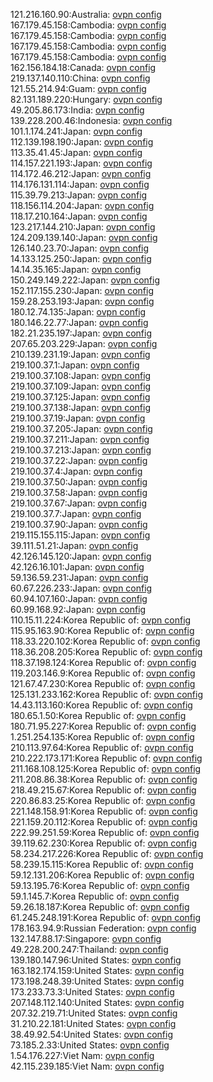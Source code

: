 121.216.160.90:Australia: [ovpn config](vpn/121_216_160_90.ovpn)  
167.179.45.158:Cambodia: [ovpn config](vpn/167_179_45_158.ovpn)  
167.179.45.158:Cambodia: [ovpn config](vpn/167_179_45_158.ovpn)  
167.179.45.158:Cambodia: [ovpn config](vpn/167_179_45_158.ovpn)  
167.179.45.158:Cambodia: [ovpn config](vpn/167_179_45_158.ovpn)  
162.156.184.18:Canada: [ovpn config](vpn/162_156_184_18.ovpn)  
219.137.140.110:China: [ovpn config](vpn/219_137_140_110.ovpn)  
121.55.214.94:Guam: [ovpn config](vpn/121_55_214_94.ovpn)  
82.131.189.220:Hungary: [ovpn config](vpn/82_131_189_220.ovpn)  
49.205.86.173:India: [ovpn config](vpn/49_205_86_173.ovpn)  
139.228.200.46:Indonesia: [ovpn config](vpn/139_228_200_46.ovpn)  
101.1.174.241:Japan: [ovpn config](vpn/101_1_174_241.ovpn)  
112.139.198.190:Japan: [ovpn config](vpn/112_139_198_190.ovpn)  
113.35.41.45:Japan: [ovpn config](vpn/113_35_41_45.ovpn)  
114.157.221.193:Japan: [ovpn config](vpn/114_157_221_193.ovpn)  
114.172.46.212:Japan: [ovpn config](vpn/114_172_46_212.ovpn)  
114.176.131.114:Japan: [ovpn config](vpn/114_176_131_114.ovpn)  
115.39.79.213:Japan: [ovpn config](vpn/115_39_79_213.ovpn)  
118.156.114.204:Japan: [ovpn config](vpn/118_156_114_204.ovpn)  
118.17.210.164:Japan: [ovpn config](vpn/118_17_210_164.ovpn)  
123.217.144.210:Japan: [ovpn config](vpn/123_217_144_210.ovpn)  
124.209.139.140:Japan: [ovpn config](vpn/124_209_139_140.ovpn)  
126.140.23.70:Japan: [ovpn config](vpn/126_140_23_70.ovpn)  
14.133.125.250:Japan: [ovpn config](vpn/14_133_125_250.ovpn)  
14.14.35.165:Japan: [ovpn config](vpn/14_14_35_165.ovpn)  
150.249.149.222:Japan: [ovpn config](vpn/150_249_149_222.ovpn)  
152.117.155.230:Japan: [ovpn config](vpn/152_117_155_230.ovpn)  
159.28.253.193:Japan: [ovpn config](vpn/159_28_253_193.ovpn)  
180.12.74.135:Japan: [ovpn config](vpn/180_12_74_135.ovpn)  
180.146.22.77:Japan: [ovpn config](vpn/180_146_22_77.ovpn)  
182.21.235.197:Japan: [ovpn config](vpn/182_21_235_197.ovpn)  
207.65.203.229:Japan: [ovpn config](vpn/207_65_203_229.ovpn)  
210.139.231.19:Japan: [ovpn config](vpn/210_139_231_19.ovpn)  
219.100.37.1:Japan: [ovpn config](vpn/219_100_37_1.ovpn)  
219.100.37.108:Japan: [ovpn config](vpn/219_100_37_108.ovpn)  
219.100.37.109:Japan: [ovpn config](vpn/219_100_37_109.ovpn)  
219.100.37.125:Japan: [ovpn config](vpn/219_100_37_125.ovpn)  
219.100.37.138:Japan: [ovpn config](vpn/219_100_37_138.ovpn)  
219.100.37.19:Japan: [ovpn config](vpn/219_100_37_19.ovpn)  
219.100.37.205:Japan: [ovpn config](vpn/219_100_37_205.ovpn)  
219.100.37.211:Japan: [ovpn config](vpn/219_100_37_211.ovpn)  
219.100.37.213:Japan: [ovpn config](vpn/219_100_37_213.ovpn)  
219.100.37.22:Japan: [ovpn config](vpn/219_100_37_22.ovpn)  
219.100.37.4:Japan: [ovpn config](vpn/219_100_37_4.ovpn)  
219.100.37.50:Japan: [ovpn config](vpn/219_100_37_50.ovpn)  
219.100.37.58:Japan: [ovpn config](vpn/219_100_37_58.ovpn)  
219.100.37.67:Japan: [ovpn config](vpn/219_100_37_67.ovpn)  
219.100.37.7:Japan: [ovpn config](vpn/219_100_37_7.ovpn)  
219.100.37.90:Japan: [ovpn config](vpn/219_100_37_90.ovpn)  
219.115.155.115:Japan: [ovpn config](vpn/219_115_155_115.ovpn)  
39.111.51.21:Japan: [ovpn config](vpn/39_111_51_21.ovpn)  
42.126.145.120:Japan: [ovpn config](vpn/42_126_145_120.ovpn)  
42.126.16.101:Japan: [ovpn config](vpn/42_126_16_101.ovpn)  
59.136.59.231:Japan: [ovpn config](vpn/59_136_59_231.ovpn)  
60.67.226.233:Japan: [ovpn config](vpn/60_67_226_233.ovpn)  
60.94.107.160:Japan: [ovpn config](vpn/60_94_107_160.ovpn)  
60.99.168.92:Japan: [ovpn config](vpn/60_99_168_92.ovpn)  
110.15.11.224:Korea Republic of: [ovpn config](vpn/110_15_11_224.ovpn)  
115.95.163.90:Korea Republic of: [ovpn config](vpn/115_95_163_90.ovpn)  
118.33.220.102:Korea Republic of: [ovpn config](vpn/118_33_220_102.ovpn)  
118.36.208.205:Korea Republic of: [ovpn config](vpn/118_36_208_205.ovpn)  
118.37.198.124:Korea Republic of: [ovpn config](vpn/118_37_198_124.ovpn)  
119.203.146.9:Korea Republic of: [ovpn config](vpn/119_203_146_9.ovpn)  
121.67.47.230:Korea Republic of: [ovpn config](vpn/121_67_47_230.ovpn)  
125.131.233.162:Korea Republic of: [ovpn config](vpn/125_131_233_162.ovpn)  
14.43.113.160:Korea Republic of: [ovpn config](vpn/14_43_113_160.ovpn)  
180.65.1.50:Korea Republic of: [ovpn config](vpn/180_65_1_50.ovpn)  
180.71.95.227:Korea Republic of: [ovpn config](vpn/180_71_95_227.ovpn)  
1.251.254.135:Korea Republic of: [ovpn config](vpn/1_251_254_135.ovpn)  
210.113.97.64:Korea Republic of: [ovpn config](vpn/210_113_97_64.ovpn)  
210.222.173.171:Korea Republic of: [ovpn config](vpn/210_222_173_171.ovpn)  
211.168.108.125:Korea Republic of: [ovpn config](vpn/211_168_108_125.ovpn)  
211.208.86.38:Korea Republic of: [ovpn config](vpn/211_208_86_38.ovpn)  
218.49.215.67:Korea Republic of: [ovpn config](vpn/218_49_215_67.ovpn)  
220.86.83.25:Korea Republic of: [ovpn config](vpn/220_86_83_25.ovpn)  
221.148.158.91:Korea Republic of: [ovpn config](vpn/221_148_158_91.ovpn)  
221.159.20.112:Korea Republic of: [ovpn config](vpn/221_159_20_112.ovpn)  
222.99.251.59:Korea Republic of: [ovpn config](vpn/222_99_251_59.ovpn)  
39.119.62.230:Korea Republic of: [ovpn config](vpn/39_119_62_230.ovpn)  
58.234.217.226:Korea Republic of: [ovpn config](vpn/58_234_217_226.ovpn)  
58.239.15.115:Korea Republic of: [ovpn config](vpn/58_239_15_115.ovpn)  
59.12.131.206:Korea Republic of: [ovpn config](vpn/59_12_131_206.ovpn)  
59.13.195.76:Korea Republic of: [ovpn config](vpn/59_13_195_76.ovpn)  
59.1.145.7:Korea Republic of: [ovpn config](vpn/59_1_145_7.ovpn)  
59.26.18.187:Korea Republic of: [ovpn config](vpn/59_26_18_187.ovpn)  
61.245.248.191:Korea Republic of: [ovpn config](vpn/61_245_248_191.ovpn)  
178.163.94.9:Russian Federation: [ovpn config](vpn/178_163_94_9.ovpn)  
132.147.88.17:Singapore: [ovpn config](vpn/132_147_88_17.ovpn)  
49.228.200.247:Thailand: [ovpn config](vpn/49_228_200_247.ovpn)  
139.180.147.96:United States: [ovpn config](vpn/139_180_147_96.ovpn)  
163.182.174.159:United States: [ovpn config](vpn/163_182_174_159.ovpn)  
173.198.248.39:United States: [ovpn config](vpn/173_198_248_39.ovpn)  
173.233.73.3:United States: [ovpn config](vpn/173_233_73_3.ovpn)  
207.148.112.140:United States: [ovpn config](vpn/207_148_112_140.ovpn)  
207.32.219.71:United States: [ovpn config](vpn/207_32_219_71.ovpn)  
31.210.22.181:United States: [ovpn config](vpn/31_210_22_181.ovpn)  
38.49.92.54:United States: [ovpn config](vpn/38_49_92_54.ovpn)  
73.185.2.33:United States: [ovpn config](vpn/73_185_2_33.ovpn)  
1.54.176.227:Viet Nam: [ovpn config](vpn/1_54_176_227.ovpn)  
42.115.239.185:Viet Nam: [ovpn config](vpn/42_115_239_185.ovpn)  
